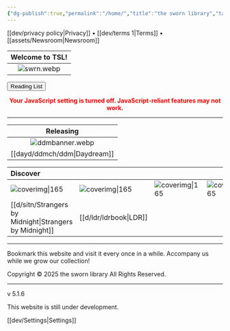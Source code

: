 ```yaml
---
{"dg-publish":true,"permalink":"/home/","title":"the sworn library","tags":["gardenEntry"]}
---
```


<div id="enable-search" style="display:none;">
  <input type="text" id="search" placeholder="Search books...">
  <table id="results"></table>
</div>

[[dev/privacy policy\|Privacy]] • [[dev/terms 1\|Terms]] • [[assets/Newsroom\|Newsroom]]

| Welcome to TSL! |
| :-------------: |
| ![swrn.webp](/img/user/assets/swrn.webp)  |

<div id="rc">
<button onclick="window.location.href='https://swrn.netlify.app/assets/library'" class="squared-button">Reading List</button>
  <section id="continue-section" style="display:none;">
    <button id="continueBtn" class="squared-button">Continue</button>
  </section>
</div>

<noscript>
  <p style="color: red; font-weight: bold; text-align: center;">
    Your JavaScript setting is turned off. JavaScript-reliant features may not work.
  </p>
</noscript>

***

|      Releasing      |
| :-----------------: |
| ![ddmbanner.webp](/img/user/dayd/ddmstor/ddmbanner.webp) |
|  [[dayd/ddmch/ddm\|Daydream]]  |

| Discover                         |                               |                            |                            |
| :------------------------------- | :---------------------------- | :------------------------- | :------------------------- |
| ![coverimg\|165](/img/user/d/sitn/sitncover.webp) | ![coverimg\|165](/img/user/d/ldr/ldrbook.jpg) | ![coverimg\|165](/img/user/assets/swb.webp) | ![coverimg\|165](/img/user/assets/swb.webp) |
| [[d/sitn/Strangers by Midnight\|Strangers by Midnight]]        | [[d/ldr/ldrbook\|LDR]]              |                            |                            |

---
Bookmark this website and visit it every once in a while. Accompany us while we grow our collection!

Copyright © 2025 the sworn library
All Rights Reserved.

***

v 5.1.6

This website is still under development.

[[dev/Settings\|Settings]]

<script src="https://starryxoxo.github.io/treeajmgar/src/helpers/user/scripts/tables.js"></script>
<script src="https://starryxoxo.github.io/treeajmgar/src/helpers/user/scripts/search.js"></script>
<script src="https://starryxoxo.github.io/treeajmgar/src/helpers/user/scripts/ffunction.js"></script>